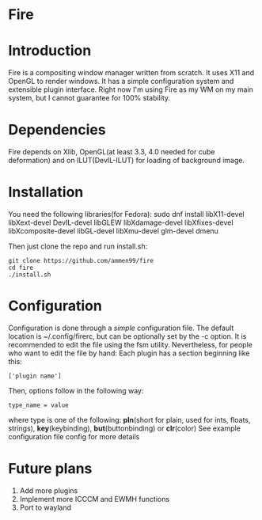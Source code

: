 # Fire
# Introduction
Fire is a compositing window manager written from scratch. It uses X11 and OpenGL to render windows. It has a simple configuration system and extensible plugin interface. Right now I'm using Fire as my WM on my main system, but I cannot guarantee for 100% stability. 

# Dependencies
Fire depends on Xlib, OpenGL(at least 3.3, 4.0 needed for cube deformation) and on ILUT(DevIL-ILUT) for loading of background image.

# Installation
You need the following libraries(for Fedora):
    sudo dnf install libX11-devel libXext-devel DevIL-devel libGLEW libXdamage-devel libXfixes-devel libXcomposite-devel libGL-devel libXmu-devel glm-devel dmenu

Then just clone the repo and run install.sh:

    git clone https://github.com/ammen99/fire
    cd fire
    ./install.sh


# Configuration
Configuration is done through a *simple* configuration file. The default location is ~/.config/firerc, but can be optionally set by the -c option.
It is recommended to edit the file using the fsm utility. Nevertheless, for people who want to edit the file by hand:
Each plugin has a section beginning like this:

    ['plugin name']

Then, options follow in the following way:

    type_name = value

where type is one of the following: **pln**(short for plain, used for ints, floats, strings), **key**(keybinding), **but**(buttonbinding) or **clr**(color)
See example configuration file config for more details

# Future plans
1. Add more plugins
2. Implement more ICCCM and EWMH functions
3. Port to wayland
